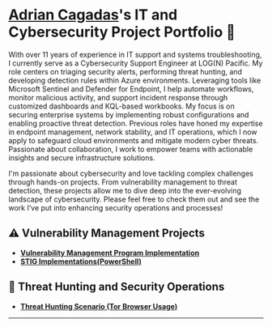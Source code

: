# <a href="https://www.linkedin.com/in/adrian-cagadas-8b8927128/">Adrian Cagadas</a>'s IT and Cybersecurity Project Portfolio 🔐

With over 11 years of experience in IT support and systems troubleshooting, I currently serve as a Cybersecurity Support Engineer at LOG(N) Pacific. My role centers on triaging security alerts, performing threat hunting, and developing detection rules within Azure environments. Leveraging tools like Microsoft Sentinel and Defender for Endpoint, I help automate workflows, monitor malicious activity, and support incident response through customized dashboards and KQL-based workbooks. My focus is on securing enterprise systems by implementing robust configurations and enabling proactive threat detection. Previous roles have honed my expertise in endpoint management, network stability, and IT operations, which I now apply to safeguard cloud environments and mitigate modern cyber threats. Passionate about collaboration, I work to empower teams with actionable insights and secure infrastructure solutions.

I'm passionate about cybersecurity and love tackling complex challenges through hands-on projects. From vulnerability management to threat detection, these projects allow me to dive deep into the ever-evolving landscape of cybersecurity. Please feel free to check them out and see the work I’ve put into enhancing security operations and processes!


## ⚠️ Vulnerability Management Projects

- **[Vulnerability Management Program Implementation](https://github.com/adrian1668/vulnerability-management-program)**
- **[STIG Implementations(PowerShell)](https://github.com/adrian1668/STIG-Implementation)**

## 🚨 Threat Hunting and Security Operations

- **[Threat Hunting Scenario (Tor Browser Usage)](https://github.com/adrian1668/threat-hunting-scenario-tor)**

<hr/>

